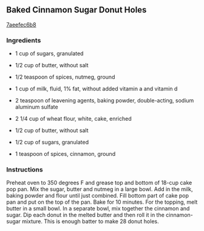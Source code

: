 ## Baked Cinnamon Sugar Donut Holes

[7aeefec6b8](http://tastykitchen.com/recipes/breakfastbrunch/baked-cinnamon-sugar-donut-holes/)

### Ingredients

 - 1 cup of sugars, granulated

 - 1/2 cup of butter, without salt

 - 1/2 teaspoon of spices, nutmeg, ground

 - 1 cup of milk, fluid, 1% fat, without added vitamin a and vitamin d

 - 2 teaspoon of leavening agents, baking powder, double-acting, sodium aluminum sulfate

 - 2 1/4 cup of wheat flour, white, cake, enriched

 - 1/2 cup of butter, without salt

 - 1/2 cup of sugars, granulated

 - 1 teaspoon of spices, cinnamon, ground

### Instructions

Preheat oven to 350 degrees F and grease top and bottom of 18-cup cake pop pan. Mix the sugar, butter and nutmeg in a large bowl. Add in the milk, baking powder and flour until just combined. Fill bottom part of cake pop pan and put on the top of the pan. Bake for 10 minutes. For the topping, melt butter in a small bowl. In a separate bowl, mix together the cinnamon and sugar. Dip each donut in the melted butter and then roll it in the cinnamon-sugar mixture. This is enough batter to make 28 donut holes.